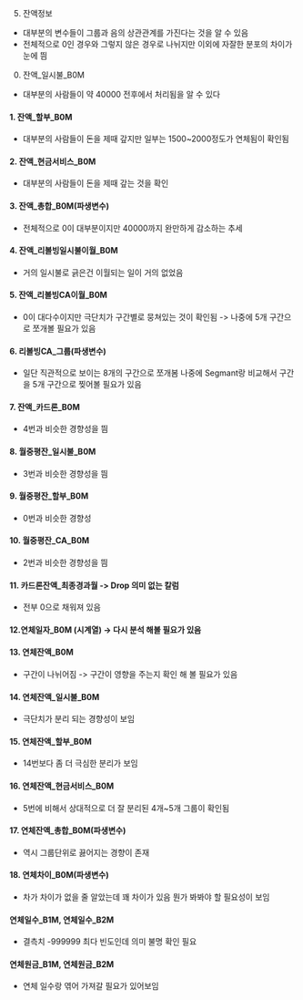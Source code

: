05. 잔액정보 
- 대부분의 변수들이 그룹과 음의 상관관계를 가진다는 것을 알 수 있음
- 전체적으로 0인 경우와 그렇지 않은 경우로 나뉘지만 이외에 자잘한 분포의 차이가 눈에 띔

0. 잔액_일시불_B0M
- 대부분의 사람들이 약 40000 전후에서 처리됨을 알 수 있다

#### 1. 잔액_할부_B0M
- 대부분의 사람들이 돈을 제때 갚지만 일부는 1500~2000정도가 연체됨이 확인됨

#### 2. 잔액_현금서비스_B0M
- 대부분의 사람들이 돈을 제때 갚는 것을 확인

#### 3. 잔액_총합_B0M(파생변수)
-  전체적으로 0이 대부분이지만 40000까지 완만하게 감소하는 추세

#### 4. 잔액_리볼빙일시불이월_B0M
- 거의 일시불로 긁은건 이월되는 일이 거의 없었음

#### 5. 잔액_리볼빙CA이월_B0M
- 0이 대다수이지만 극단치가 구간별로 뭉쳐있는 것이 확인됨 -> 나중에 5개 구간으로 쪼개볼 필요가 있음

#### 6. 리볼빙CA_그룹(파생변수)
- 일단 직관적으로 보이는 8개의 구간으로 쪼개봄 나중에 Segmant랑 비교해서 구간을 5개 구간으로 찢어볼 필요가 있음

#### 7. 잔액_카드론_B0M
 - 4번과 비슷한 경향성을 띔

#### 8. 월중평잔_일시불_B0M
 - 3번과 비슷한 경향성을 띔

#### 9. 월중평잔_할부_B0M
 - 0번과 비슷한 경향성

#### 10. 월중평잔_CA_B0M
 - 2번과 비슷한 경향성을 띔

#### 11. 카드론잔액_최종경과월 -> Drop 의미 없는 칼럼
 - 전부 0으로 채워져 있음

#### 12.연체일자_B0M (시계열) -> 다시 분석 해볼 필요가 있음

#### 13. 연체잔액_B0M
 - 구간이 나뉘어짐 -> 구간이 영향을 주는지 확인 해 볼 필요가 있음

#### 14. 연체잔액_일시불_B0M
 - 극단치가 분리 되는 경향성이 보임

#### 15. 연체잔액_할부_B0M
 - 14번보다 좀 더 극심한 분리가 보임

#### 16. 연체잔액_현금서비스_B0M
 - 5번에 비해서 상대적으로 더 잘 분리된 4개~5개 그룹이 확인됨

#### 17. 연체잔액_총합_B0M(파생변수)
 - 역시 그룹단위로 끓어지는 경향이 존재

#### 18. 연체차이_B0M(파생변수)
 - 차가 차이가 없을 줄 알았는데 꽤 차이가 있음 뭔가 봐봐야 할 필요성이 보임


#### 연체일수_B1M, 연체일수_B2M
 - 결측치 -999999 최다 빈도인데 의미 불명 확인 필요

#### 연체원금_B1M, 연체원금_B2M
 - 연체 일수랑 엮어 가져갈 필요가 있어보임
